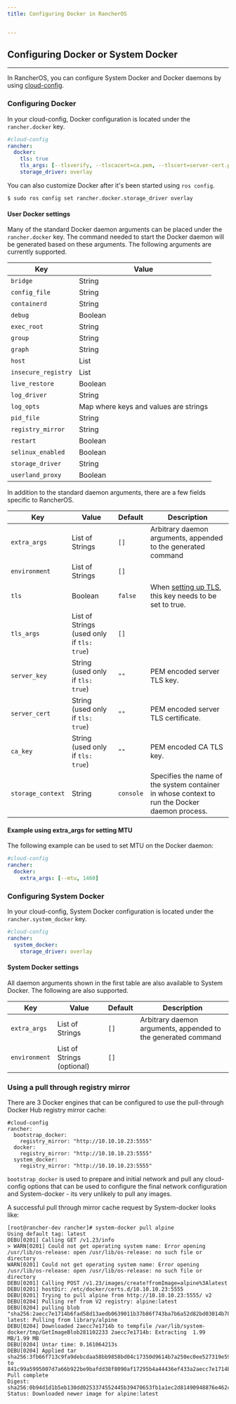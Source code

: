 ```yaml
---
title: Configuring Docker in RancherOS


---
```


## Configuring Docker or System Docker
---

In RancherOS, you can configure System Docker and Docker daemons by using [cloud-config]({{page.osbaseurl}}/configuration/#cloud-config).

### Configuring Docker

In your cloud-config, Docker configuration is located under the `rancher.docker` key.

```yaml
#cloud-config
rancher:
  docker:
    tls: true
    tls_args: [--tlsverify, --tlscacert=ca.pem, --tlscert=server-cert.pem, --tlskey=server-key.pem, '-H=0.0.0.0:2376']
    storage_driver: overlay
```

You can also customize Docker after it's been started using `ros config`.

```
$ sudo ros config set rancher.docker.storage_driver overlay
```

#### User Docker settings

Many of the standard Docker daemon arguments can be placed under the `rancher.docker` key. The command needed to start the Docker daemon will be generated based on these arguments. The following arguments are currently supported.

Key | Value
---|---
`bridge` | String
`config_file` | String
`containerd` | String
`debug` | Boolean
`exec_root` | String
`group` | String
`graph` | String
`host` | List
`insecure_registry` | List
`live_restore` | Boolean
`log_driver` | String
`log_opts` | Map where keys and values are strings
`pid_file` | String
`registry_mirror` | String
`restart` | Boolean
`selinux_enabled` | Boolean
`storage_driver` | String
`userland_proxy` | Boolean

In addition to the standard daemon arguments, there are a few fields specific to RancherOS.

Key | Value | Default | Description
---|---|---| ---
`extra_args` | List of Strings | `[]` | Arbitrary daemon arguments, appended to the generated command
`environment` | List of Strings | `[]` |
`tls` | Boolean | `false` | When [setting up TLS]({{page.osbaseurl}}/configuration/setting-up-docker-tls/), this key needs to be set to true.
`tls_args` | List of Strings (used only if `tls: true`) | `[]` |
`server_key` | String (used only if `tls: true`)| `""` | PEM encoded server TLS key.
`server_cert` | String (used only if `tls: true`) | `""` | PEM encoded server TLS certificate.
`ca_key` | String (used only if `tls: true`) | `""` | PEM encoded CA TLS key.
`storage_context` | String | `console` | Specifies the name of the system container in whose context to run the Docker daemon process.

#### Example using extra_args for setting MTU

The following example can be used to set MTU on the Docker daemon:

```yaml
#cloud-config
rancher:
  docker:
    extra_args: [--mtu, 1460]
```

### Configuring System Docker

In your cloud-config, System Docker configuration is located under the `rancher.system_docker` key.

```yaml
#cloud-config
rancher:
  system_docker:
    storage_driver: overlay
```

#### System Docker settings

All daemon arguments shown in the first table are also available to System Docker. The following are also supported.

Key | Value | Default | Description
---|---|---| ---
`extra_args` | List of Strings | `[]` | Arbitrary daemon arguments, appended to the generated command
`environment` | List of Strings (optional) | `[]` |

### Using a pull through registry mirror

There are 3 Docker engines that can be configured to use the pull-through Docker Hub registry mirror cache:

```
#cloud-config
rancher:
  bootstrap_docker:
    registry_mirror: "http://10.10.10.23:5555"
  docker:
    registry_mirror: "http://10.10.10.23:5555"
  system_docker:
    registry_mirror: "http://10.10.10.23:5555"
```

`bootstrap_docker` is used to prepare and initial network and pull any cloud-config options that can be used to configure the final network configuration and System-docker - its very unlikely to pull any images.

A successful pull through mirror cache request by System-docker looks like:

```
[root@rancher-dev rancher]# system-docker pull alpine
Using default tag: latest
DEBU[0201] Calling GET /v1.23/info
> WARN[0201] Could not get operating system name: Error opening /usr/lib/os-release: open /usr/lib/os-release: no such file or directory
WARN[0201] Could not get operating system name: Error opening /usr/lib/os-release: open /usr/lib/os-release: no such file or directory
DEBU[0201] Calling POST /v1.23/images/create?fromImage=alpine%3Alatest
DEBU[0201] hostDir: /etc/docker/certs.d/10.10.10.23:5555
DEBU[0201] Trying to pull alpine from http://10.10.10.23:5555/ v2
DEBU[0204] Pulling ref from V2 registry: alpine:latest
DEBU[0204] pulling blob "sha256:2aecc7e1714b6fad58d13aedb0639011b37b86f743ba7b6a52d82bd03014b78e" latest: Pulling from library/alpine
DEBU[0204] Downloaded 2aecc7e1714b to tempfile /var/lib/system-docker/tmp/GetImageBlob281102233 2aecc7e1714b: Extracting  1.99 MB/1.99 MB
DEBU[0204] Untar time: 0.161064213s
DEBU[0204] Applied tar sha256:3fb66f713c9fa9debcdaa58bb9858bd04c17350d9614b7a250ec0ee527319e59 to 841c99a5995007d7a66b922be9bafdd38f8090af17295b4a44436ef433a2aecc7e1714b: Pull complete
Digest: sha256:0b94d1d1b5eb130dd0253374552445b39470653fb1a1ec2d81490948876e462c
Status: Downloaded newer image for alpine:latest
```

